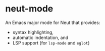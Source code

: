 # neut-mode

An Emacs major mode for Neut that provides:

- syntax highlighting,
- automatic indentation, and
- LSP support (for `lsp-mode` and `eglot`)
